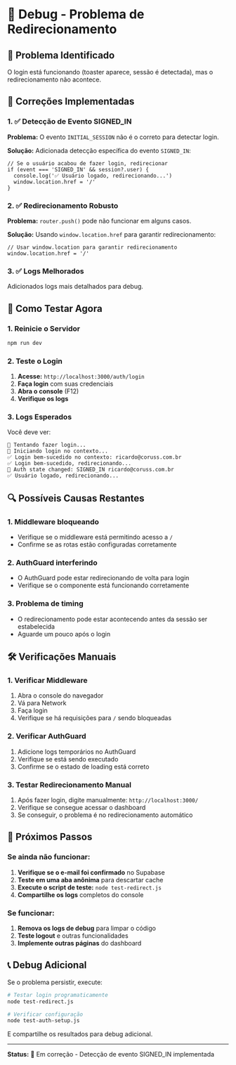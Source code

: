 # 🔄 Debug - Problema de Redirecionamento

## 🚨 Problema Identificado

O login está funcionando (toaster aparece, sessão é detectada), mas o redirecionamento não acontece.

## 🔧 Correções Implementadas

### 1. ✅ Detecção de Evento SIGNED_IN

**Problema:** O evento `INITIAL_SESSION` não é o correto para detectar login.

**Solução:** Adicionada detecção específica do evento `SIGNED_IN`:

```tsx
// Se o usuário acabou de fazer login, redirecionar
if (event === 'SIGNED_IN' && session?.user) {
  console.log('✅ Usuário logado, redirecionando...')
  window.location.href = '/'
}
```

### 2. ✅ Redirecionamento Robusto

**Problema:** `router.push()` pode não funcionar em alguns casos.

**Solução:** Usando `window.location.href` para garantir redirecionamento:

```tsx
// Usar window.location para garantir redirecionamento
window.location.href = '/'
```

### 3. ✅ Logs Melhorados

Adicionados logs mais detalhados para debug.

## 🧪 Como Testar Agora

### 1. Reinicie o Servidor

```bash
npm run dev
```

### 2. Teste o Login

1. **Acesse:** `http://localhost:3000/auth/login`
2. **Faça login** com suas credenciais
3. **Abra o console** (F12)
4. **Verifique os logs**

### 3. Logs Esperados

Você deve ver:

```
🔐 Tentando fazer login...
🔐 Iniciando login no contexto...
✅ Login bem-sucedido no contexto: ricardo@coruss.com.br
✅ Login bem-sucedido, redirecionando...
🔄 Auth state changed: SIGNED_IN ricardo@coruss.com.br
✅ Usuário logado, redirecionando...
```

## 🔍 Possíveis Causas Restantes

### 1. **Middleware bloqueando**
- Verifique se o middleware está permitindo acesso a `/`
- Confirme se as rotas estão configuradas corretamente

### 2. **AuthGuard interferindo**
- O AuthGuard pode estar redirecionando de volta para login
- Verifique se o componente está funcionando corretamente

### 3. **Problema de timing**
- O redirecionamento pode estar acontecendo antes da sessão ser estabelecida
- Aguarde um pouco após o login

## 🛠️ Verificações Manuais

### 1. Verificar Middleware

1. Abra o console do navegador
2. Vá para Network
3. Faça login
4. Verifique se há requisições para `/` sendo bloqueadas

### 2. Verificar AuthGuard

1. Adicione logs temporários no AuthGuard
2. Verifique se está sendo executado
3. Confirme se o estado de loading está correto

### 3. Testar Redirecionamento Manual

1. Após fazer login, digite manualmente: `http://localhost:3000/`
2. Verifique se consegue acessar o dashboard
3. Se conseguir, o problema é no redirecionamento automático

## 🚀 Próximos Passos

### Se ainda não funcionar:

1. **Verifique se o e-mail foi confirmado** no Supabase
2. **Teste em uma aba anônima** para descartar cache
3. **Execute o script de teste:** `node test-redirect.js`
4. **Compartilhe os logs** completos do console

### Se funcionar:

1. **Remova os logs de debug** para limpar o código
2. **Teste logout** e outras funcionalidades
3. **Implemente outras páginas** do dashboard

## 📞 Debug Adicional

Se o problema persistir, execute:

```bash
# Testar login programaticamente
node test-redirect.js

# Verificar configuração
node test-auth-setup.js
```

E compartilhe os resultados para debug adicional.

---

**Status:** 🔧 Em correção - Detecção de evento SIGNED_IN implementada 